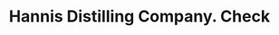 ---
doi: 10.7916/D83B7B97
date_other: '1870'
date_other_textual: 1870-1879
form: printed ephemera
genre:
- Checks (bank checks)
name:
- Hannis Distilling Company
object_in_context_url: https://biggert.cul.columbia.edu/items/view/ave_biggert_01700
subject_hierarchical_geographic:
- Philadelphia, Pennsylvania, United States
subject_name:
- Hannis Distilling Company
title: Hannis Distilling Company. Check
sort_title: Hannis Distilling Company. Check
call_number: ave_biggert_01700
coordinates:
- 40.00944444444445,-75.13333333333334
pid: ave_biggert_01700
identifiers: ave_biggert_01700
thumbnail: https://derivativo-2.library.columbia.edu/iiif/2/ldpd:490788/full/!256,256/0/native.jpg
permalink: "/biggert/ave_biggert_01700/"
layout: iiif-image-page
---